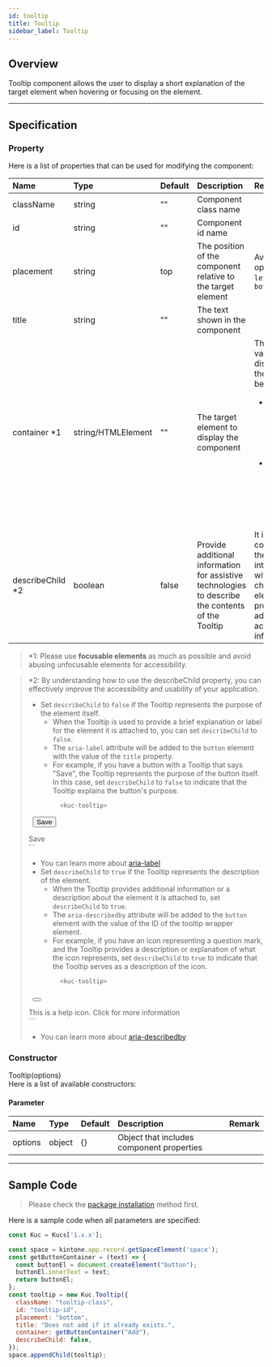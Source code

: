```yaml
---
id: tooltip
title: Tooltip
sidebar_label: Tooltip
---
```


## Overview

Tooltip component allows the user to display a short explanation of the target element when hovering or focusing on the element.

<div class="sample-container" id="tooltip">
  <div id="sample-container__components"></div>
</div>
<script src="/js/samples/desktop/tooltip.js"></script>

---

## Specification

### Property

Here is a list of properties that can be used for modifying the component:

| Name | Type | Default | Description | Remark |
| :--- | :--- | :--- | :--- | :--- |
| className | string | ""  | Component class name | |
| id | string | ""  | Component id name | |
| placement | string | top  | The position of the component relative to the target element | Available options: `top`, `left`, `right`, `bottom` |
| title | string | ""  | The text shown in the component | |
| container *1 | string/HTMLElement | "" | The target element to display the component | The `title` value will be displayed in the situation below<ul><li>When the container element is hovered</li><li>When the container element is focused</li></ul> |
| describeChild *2 | boolean | false  | Provide additional information for assistive technologies to describe the contents of the Tooltip | It is used to control how the Tooltip interacts with the child element and provides additional accessibility information|

> *1: Please use **focusable elements** as much as possible and avoid abusing unfocusable elements for accessibility.

> *2: By understanding how to use the describeChild property, you can effectively improve the accessibility and usability of your application.
> - Set `describeChild` to `false` if the Tooltip represents the purpose of the element itself.
>   - When the Tooltip is used to provide a brief explanation or label for the element it is attached to, you can set `describeChild` to `false`.
>   - The `aria-label` attribute will be added to the `button` element with the value of the `title` property.
>   - For example, if you have a button with a Tooltip that says "Save", the Tooltip represents the purpose of the button itself. In this case, set `describeChild` to `false` to indicate that the Tooltip explains the button's purpose.
>     ```javascript
>       <kuc-tooltip>
>         <button aria-label=“Save”>Save</button>
>         <div id="tooltip-ID">Save</div>
>       </kuc-tooltip>
>     ```
>    - You can learn more about [aria-label](https://developer.mozilla.org/en-US/docs/Web/Accessibility/ARIA/Attributes/aria-label)
> - Set `describeChild` to `true` if the Tooltip represents the description of the element.
>   - When the Tooltip provides additional information or a description about the element it is attached to, set `describeChild` to `true`.
>   - The `aria-describedby` attribute will be added to the `button` element with the value of the ID of the tooltip wrapper element.
>   - For example, if you have an icon representing a question mark, and the Tooltip provides a description or explanation of what the icon represents, set `describeChild` to `true` to indicate that the Tooltip serves as a description of the icon.
>     ```javascript
>       <kuc-tooltip>
>         <button aria-describedby=“tooltip-ID”>
>           <span class="icon-question-mark"></span>
>         </button>
>         <div id="tooltip-ID">This is a help icon. Click for more information</div>
>       </kuc-tooltip>
>     ```
>   - You can learn more about [aria-describedby](https://developer.mozilla.org/en-US/docs/Web/Accessibility/ARIA/Attributes/aria-describedby)
### Constructor

Tooltip(options)<br>
Here is a list of available constructors:

#### Parameter
| Name | Type | Default | Description | Remark |
| :--- | :--- | :--- | :--- | :--- |
| options  | object | {} | Object that includes component properties |  |

---

## Sample Code

> Please check the [package installation](../../getting-started/quick-start.md#installation) method first.

Here is a sample code when all parameters are specified:

```javascript
const Kuc = Kucs['1.x.x'];

const space = kintone.app.record.getSpaceElement('space');
const getButtonContainer = (text) => {
  const buttonEl = document.createElement("button");
  buttonEl.innerText = text;
  return buttonEl;
};
const tooltip = new Kuc.Tooltip({
  className: "tooltip-class",
  id: "tooltip-id",
  placement: "bottom",
  title: "Does not add if it already exists.",
  container: getButtonContainer("Add"),
  describeChild: false,
});
space.appendChild(tooltip);
```

